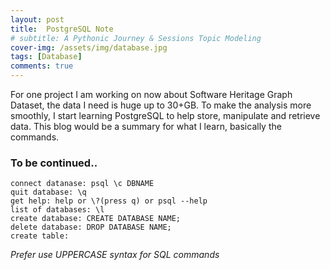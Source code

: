 ```yaml
---
layout: post
title:  PostgreSQL Note
# subtitle: A Pythonic Journey & Sessions Topic Modeling
cover-img: /assets/img/database.jpg
tags: [Database]
comments: true
---
```


For one project I am working on now about Software Heritage Graph Dataset, the data I need is huge up to 30+GB. To make the analysis more smoothly, I start learning PostgreSQL to help store, manipulate and retrieve data. This blog would be a summary for what I learn, basically the commands.

### To be continued..

```
connect datanase: psql \c DBNAME
quit database: \q
get help: help or \?(press q) or psql --help
list of databases: \l
create database: CREATE DATABASE NAME;
delete database: DROP DATABASE NAME;
create table: 
```

*Prefer use UPPERCASE syntax for SQL commands*